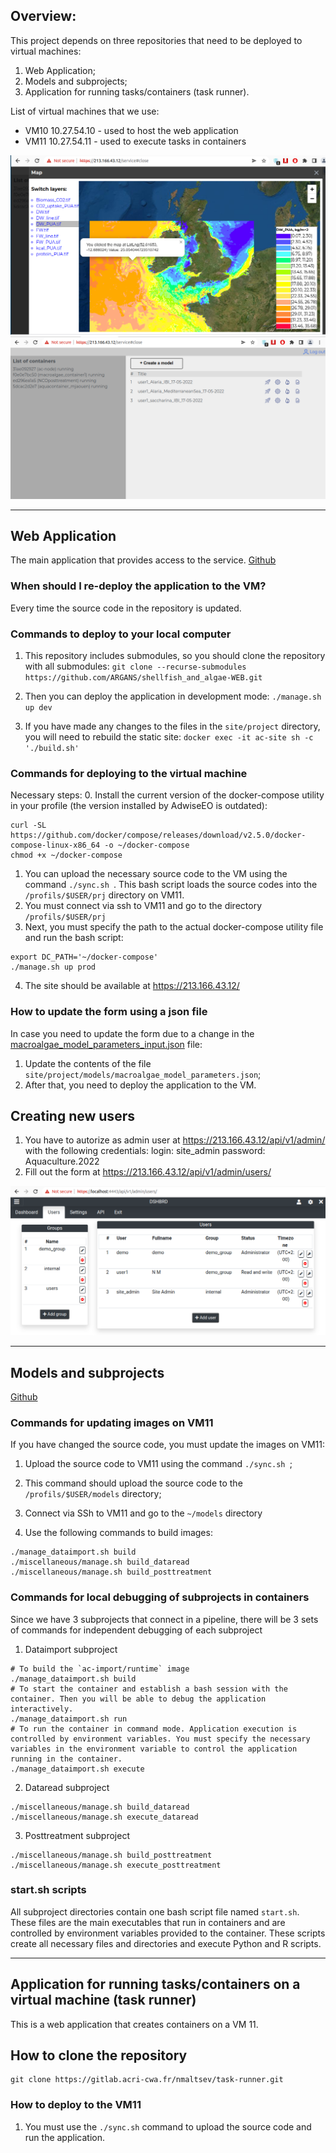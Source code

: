 ## Overview:

This project depends on three repositories that need to be deployed to virtual machines:
1. Web Application;
2. Models and subprojects;
3. Application for running tasks/containers (task runner).

List of virtual machines that we use:
- VM10 10.27.54.10 - used to host the web application
- VM11 10.27.54.11 - used to execute tasks in containers


![map](misc/images/map.png?raw=true "Map")
![ui](misc/images/UI.png?raw=true "UI")

-----------------------------------------------------------------------------

## Web Application
The main application that provides access to the service.
[Github](https://github.com/ARGANS/shellfish_and_algae-WEB)

### When should I re-deploy the application to the VM?
Every time the source code in the repository is updated.

### Commands to deploy to your local computer
1. This repository includes submodules, so you should clone the repository with all submodules:
`git clone --recurse-submodules https://github.com/ARGANS/shellfish_and_algae-WEB.git`


2. Then you can deploy the application in development mode: `./manage.sh up dev`
2. If you have made any changes to the files in the `site/project` directory, you will need to rebuild the static site: `docker exec -it ac-site sh -c './build.sh'`

### Commands for deploying to the virtual machine
Necessary steps:
0. Install the current version of the docker-compose utility in your profile (the version installed by AdwiseEO is outdated):
``` SH
curl -SL https://github.com/docker/compose/releases/download/v2.5.0/docker-compose-linux-x86_64 -o ~/docker-compose
chmod +x ~/docker-compose
```
1. You can upload the necessary source code to the VM using the command `./sync.sh `. This bash script loads the source codes into the `/profils/$USER/prj` directory on VM11.
2. You must connect via ssh to VM11 and go to the directory `/profils/$USER/prj`
3. Next, you must specify the path to the actual docker-compose utility file and run the bash script:
``` SH
export DC_PATH='~/docker-compose'
./manage.sh up prod
```
4. The site should be available at https://213.166.43.12/

### How to update the form using a json file

In case you need to update the form due to a change in the [macroalgae_model_parameters_input.json](https://github.com/ARGANS/shellfish_and_algae-MODEL/blob/main/macroalgae/macroalgae_model_parameters_input.json) file:

1. Update the contents of the file `site/project/models/macroalgae_model_parameters.json`;
2. After that, you need to deploy the application to the VM.

## Creating new users
1. You have to autorize as admin user at https://213.166.43.12/api/v1/admin/ with the following credentials:
login: site_admin
password: Aquaculture.2022
2. Fill out the form at https://213.166.43.12/api/v1/admin/users/

![users](misc/images/users.png?raw=true "Users")

-----------------------------------------------------------------------------

## Models and subprojects
[Github](https://github.com/ARGANS/shellfish_and_algae-MODEL.git)

### Commands for updating images on VM11

If you have changed the source code, you must update the images on VM11:
1. Upload the source code to VM11 using the command `./sync.sh `;
2. This command should upload the source code to the `/profils/$USER/models` directory;

3. Connect via SSh to VM11 and go to the `~/models` directory
4. Use the following commands to build images:
``` SH 
./manage_dataimport.sh build
./miscellaneous/manage.sh build_dataread
./miscellaneous/manage.sh build_posttreatment
```

### Commands for local debugging of subprojects in containers

Since we have 3 subprojects that connect in a pipeline, there will be 3 sets of commands for independent debugging of each subproject

1. Dataimport subproject
``` SH
# To build the `ac-import/runtime` image
./manage_dataimport.sh build
# To start the container and establish a bash session with the container. Then you will be able to debug the application interactively.
./manage_dataimport.sh run
# To run the container in command mode. Application execution is controlled by environment variables. You must specify the necessary variables in the environment variable to control the application running in the container.
./manage_dataimport.sh execute
```
2. Dataread subproject
``` SH
./miscellaneous/manage.sh build_dataread
./miscellaneous/manage.sh execute_dataread
```
3. Posttreatment subproject
``` SH
./miscellaneous/manage.sh build_posttreatment
./miscellaneous/manage.sh execute_posttreatment
```
### start.sh scripts
All subproject directories contain one bash script file named `start.sh`. These files are the main executables that run in containers and are controlled by environment variables provided to the container. These scripts create all necessary files and directories and execute Python and R scripts.

-----------------------------------------------------------------------------------------

## Application for running tasks/containers on a virtual machine (task runner)

This is a web application that creates containers on a VM 11.

## How to clone the repository
```
git clone https://gitlab.acri-cwa.fr/nmaltsev/task-runner.git 
```
### How to deploy to the VM11
1. You must use the `./sync.sh` command to upload the source code and run the application.
